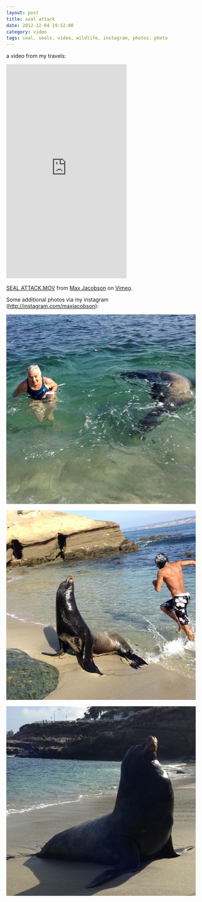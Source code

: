 ```yaml
---
layout: post
title: seal attack
date: 2012-12-04 19:52:00
category: video
tags: seal, seals, video, wildlife, instagram, photos, photo
---
```


a video from my travels:

<iframe class="vimeo" src="http://player.vimeo.com/video/54916902?byline=0&amp;portrait=0&amp;badge=0&amp;color=c9ff23" width="320" height="569" frameborder="0" webkitAllowFullScreen mozallowfullscreen allowFullScreen></iframe> <p><a href="http://vimeo.com/54916902">SEAL ATTACK.MOV</a> from <a href="http://vimeo.com/maxjacobson">Max Jacobson</a> on <a href="http://vimeo.com">Vimeo</a>.</p>

Some additional photos via my instagram (<http://instagram.com/maxjacobson>):

![Seal swims near old lady](/img/2012-12-04-seal-3.jpg)

![Guy jumps by seal](/img/2012-12-04-seal-2.jpg)

![Stoic seal](/img/2012-12-04-seal-1.jpg)